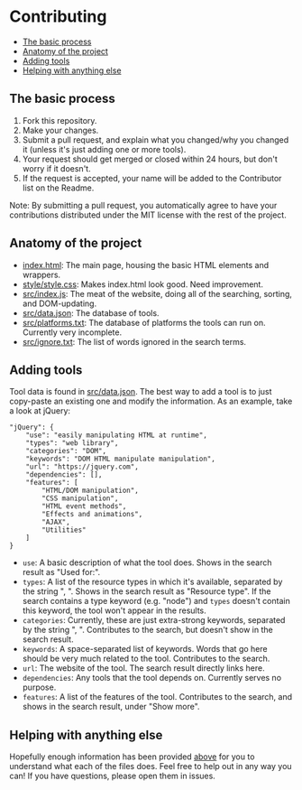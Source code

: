 # Contributing

- [The basic process](#the-basic-process)
- [Anatomy of the project](#anatomy-of-the-project)
- [Adding tools](#adding-tools)
- [Helping with anything else](#helping-with-anything-else)

## The basic process

1. Fork this repository.
2. Make your changes.
3. Submit a pull request, and explain what you changed/why you changed it (unless it's just adding one or more tools).
4. Your request should get merged or closed within 24 hours, but don't worry if it doesn't.
5. If the request is accepted, your name will be added to the Contributor list on the Readme.

Note: By submitting a pull request, you automatically agree to have your contributions distributed under the MIT license with the rest of the project.

## Anatomy of the project

- [index.html](/index.html): The main page, housing the basic HTML elements and wrappers.
- [style/style.css](/style/style.css): Makes index.html look good. Need improvement.
- [src/index.js](/src/index.js): The meat of the website, doing all of the searching, sorting, and DOM-updating.
- [src/data.json](/src/data.json): The database of tools.
- [src/platforms.txt](/src/platforms.txt): The database of platforms the tools can run on. Currently very incomplete.
- [src/ignore.txt](/src/ignore.txt): The list of words ignored in the search terms.

## Adding tools

Tool data is found in [src/data.json](/src/data.json). The best way to add a tool is to just copy-paste an existing one and modify the information. As an example, take a look at jQuery:

	"jQuery": {
		"use": "easily manipulating HTML at runtime",
		"types": "web library",
		"categories": "DOM",
		"keywords": "DOM HTML manipulate manipulation",
		"url": "https://jquery.com",
		"dependencies": [],
		"features": [
			"HTML/DOM manipulation",
			"CSS manipulation",
			"HTML event methods",
			"Effects and animations",
			"AJAX",
			"Utilities"
		]
	}

- `use`: A basic description of what the tool does. Shows in the search result as "Used for:".
- `types`: A list of the resource types in which it's available, separated by the string ", ". Shows in the search result as "Resource type". If the search contains a type keyword (e.g. "node") and `types` doesn't contain this keyword, the tool won't appear in the results.
- `categories`: Currently, these are just extra-strong keywords, separated by the string ", ". Contributes to the search, but doesn't show in the search result.
- `keywords`: A space-separated list of keywords. Words that go here should be very much related to the tool. Contributes to the search.
- `url`: The website of the tool. The search result directly links here.
- `dependencies`: Any tools that the tool depends on. Currently serves no purpose.
- `features`: A list of the features of the tool. Contributes to the search, and shows in the search result, under "Show more".

## Helping with anything else

Hopefully enough information has been provided [above](#anatomy-of-the-project) for you to understand what each of the files does. Feel free to help out in any way you can! If you have questions, please open them in issues.
